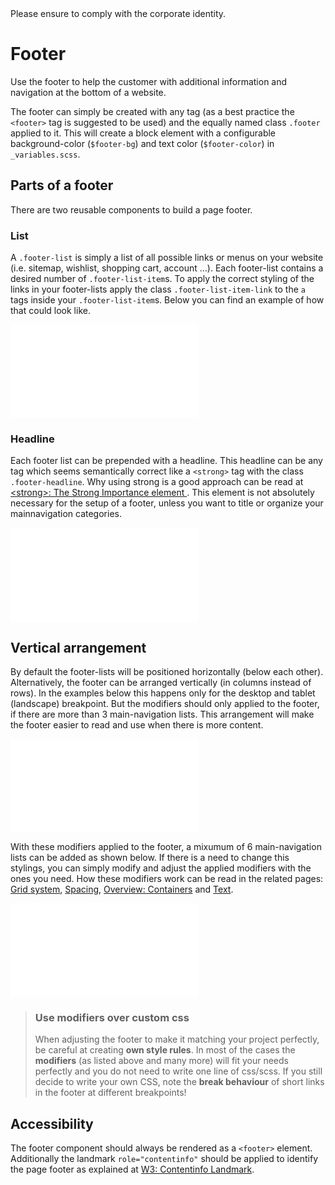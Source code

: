 <AlertInfo alertHeadline="Modifiable">
    Please ensure to comply with the corporate identity.
</AlertInfo>

# Footer

Use the footer to help the customer with additional information and navigation at the bottom of a website.

The footer can simply be created with any tag (as a best practice the `<footer>` tag is suggested to be used) and the equally named class `.footer` applied to it.
This will create a block element with a configurable background-color (`$footer-bg`) and text color (`$footer-color`) in `_variables.scss`.

## Parts of a footer

There are two reusable components to build a page footer.

### List

A `.footer-list` is simply a list of all possible links or menus on your website (i.e. sitemap, wishlist, shopping cart, account …).
Each footer-list contains a desired number of `.footer-list-item`s.
To apply the correct styling of the links in your footer-lists apply the class `.footer-list-item-link` to the `a` tags inside your `.footer-list-item`s.
Below you can find an example of how that could look like.

<ContentRack
    fields='
        "preview": {
            "src": "examples/FooterWithoutHeadline.html",
            "type": "link"
        },
        "<html>":{
            "src": "examples/FooterWithoutHeadline.html",
            "type": "content",
            "selector": "#app"
        }
    '
 />

![FooterWithoutHeadline](examples/FooterWithoutHeadline.html)

### Headline

Each footer list can be prepended with a headline. This headline can be any tag which seems semantically correct like a `<strong>` tag with the class `.footer-headline`. Why using strong is a good approach can be read at [\<strong\>: The Strong Importance element
](https://developer.mozilla.org/en-US/docs/Web/HTML/Element/strong). This element is not absolutely necessary for the setup of a footer, unless you want to title or organize your mainnavigation categories.

<ContentRack
    fields='
        "preview": {
            "src": "examples/FooterDefault.html",
            "type": "link"
        },
        "<html>":{
            "src": "examples/FooterDefault.html",
            "type": "content",
            "selector": "#app"
        }
    '
 />

![FooterDefault](examples/FooterDefault.html)


## Vertical arrangement

By default the footer-lists will be positioned horizontally (below each other). Alternatively, the footer can be arranged vertically (in columns instead of rows). In the examples below this happens only for the desktop and tablet (landscape) breakpoint. But the modifiers should only applied to the footer, if there are more than 3 main-navigation lists. This arrangement will make the footer easier to read and use when there is more content.

<ContentRack
    fields='
        "preview": {
            "src": "examples/FooterVertical.html",
            "type": "link"
        },
        "<html>":{
            "src": "examples/FooterVertical.html",
            "type": "content",
            "selector": "#app"
        }
    '
 />

![FooterVertical](examples/FooterVertical.html)

With these modifiers applied to the footer, a mixumum of 6 main-navigation lists can be added as shown below. If there is a need to change this stylings, you can simply modify and adjust the applied modifiers with the ones you need. How these modifiers work can be read in the related pages: [Grid system](../../Layout/Grid/Grid.md), [Spacing](../../Utilities/Spacing/Spacing.md), [Overview: Containers](../../Layout/Overview/Overview.md#containers) and [Text](../../Utilities/Text/Text.md).

<ContentRack
    fields='
        "preview": {
            "src": "examples/FooterVerticalMaximum.html",
            "type": "link"
        },
        "<html>":{
            "src": "examples/FooterVerticalMaximum.html",
            "type": "content",
            "selector": "#app"
        }
    '
 />

![FooterVerticalMaximum](examples/FooterVerticalMaximum.html)

> ### Use modifiers over custom css
>
> When adjusting the footer to make it matching your project perfectly, be careful at creating **own style rules**. In most of the cases the **modifiers** (as listed above and many more) will fit your needs perfectly and you do not need to write one line of css/scss. If you still decide to write your own CSS, note the **break behaviour** of short links in the footer at different breakpoints!

## Accessibility

The footer component should always be rendered as a `<footer>` element. Additionally the landmark `role="contentinfo"` should be applied to identify the page footer as explained at [W3: Contentinfo Landmark](https://www.w3.org/TR/wai-aria-practices/examples/landmarks/contentinfo.html).
